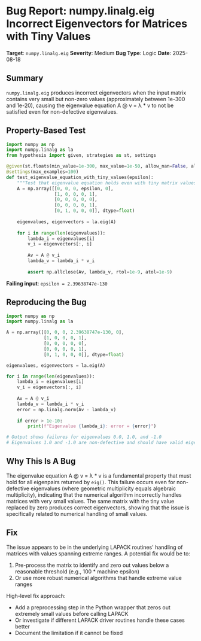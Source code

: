 # Bug Report: numpy.linalg.eig Incorrect Eigenvectors for Matrices with Tiny Values

**Target**: `numpy.linalg.eig`
**Severity**: Medium
**Bug Type**: Logic
**Date**: 2025-08-18

## Summary

`numpy.linalg.eig` produces incorrect eigenvectors when the input matrix contains very small but non-zero values (approximately between 1e-300 and 1e-20), causing the eigenvalue equation A @ v = λ * v to not be satisfied even for non-defective eigenvalues.

## Property-Based Test

```python
import numpy as np
import numpy.linalg as la
from hypothesis import given, strategies as st, settings

@given(st.floats(min_value=1e-300, max_value=1e-50, allow_nan=False, allow_infinity=False))
@settings(max_examples=100)
def test_eigenvalue_equation_with_tiny_values(epsilon):
    """Test that eigenvalue equation holds even with tiny matrix values"""
    A = np.array([[0, 0, 0, epsilon, 0],
                  [1, 0, 0, 0, 1],
                  [0, 0, 0, 0, 0],
                  [0, 0, 0, 0, 1],
                  [0, 1, 0, 0, 0]], dtype=float)
    
    eigenvalues, eigenvectors = la.eig(A)
    
    for i in range(len(eigenvalues)):
        lambda_i = eigenvalues[i]
        v_i = eigenvectors[:, i]
        
        Av = A @ v_i
        lambda_v = lambda_i * v_i
        
        assert np.allclose(Av, lambda_v, rtol=1e-9, atol=1e-9)
```

**Failing input**: `epsilon = 2.39638747e-130`

## Reproducing the Bug

```python
import numpy as np
import numpy.linalg as la

A = np.array([[0, 0, 0, 2.39638747e-130, 0],
              [1, 0, 0, 0, 1],
              [0, 0, 0, 0, 0],
              [0, 0, 0, 0, 1],
              [0, 1, 0, 0, 0]], dtype=float)

eigenvalues, eigenvectors = la.eig(A)

for i in range(len(eigenvalues)):
    lambda_i = eigenvalues[i]
    v_i = eigenvectors[:, i]
    
    Av = A @ v_i
    lambda_v = lambda_i * v_i
    error = np.linalg.norm(Av - lambda_v)
    
    if error > 1e-10:
        print(f"Eigenvalue {lambda_i}: error = {error}")

# Output shows failures for eigenvalues 0.0, 1.0, and -1.0
# Eigenvalues 1.0 and -1.0 are non-defective and should have valid eigenvectors
```

## Why This Is A Bug

The eigenvalue equation A @ v = λ * v is a fundamental property that must hold for all eigenpairs returned by `eig()`. This failure occurs even for non-defective eigenvalues (where geometric multiplicity equals algebraic multiplicity), indicating that the numerical algorithm incorrectly handles matrices with very small values. The same matrix with the tiny value replaced by zero produces correct eigenvectors, showing that the issue is specifically related to numerical handling of small values.

## Fix

The issue appears to be in the underlying LAPACK routines' handling of matrices with values spanning extreme ranges. A potential fix would be to:

1. Pre-process the matrix to identify and zero out values below a reasonable threshold (e.g., 100 * machine epsilon)
2. Or use more robust numerical algorithms that handle extreme value ranges

High-level fix approach:
- Add a preprocessing step in the Python wrapper that zeros out extremely small values before calling LAPACK
- Or investigate if different LAPACK driver routines handle these cases better
- Document the limitation if it cannot be fixed